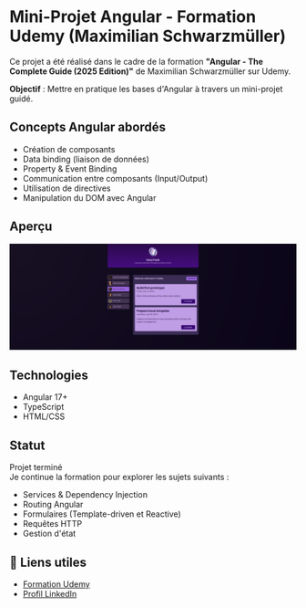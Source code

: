 # Mini-Projet Angular - Formation Udemy (Maximilian Schwarzmüller)

Ce projet a été réalisé dans le cadre de la formation **"Angular - The Complete Guide (2025 Edition)"** de Maximilian Schwarzmüller sur Udemy.

**Objectif** : Mettre en pratique les bases d'Angular à travers un mini-projet guidé.

## Concepts Angular abordés

- Création de composants
- Data binding (liaison de données)
- Property & Event Binding
- Communication entre composants (Input/Output)
- Utilisation de directives
- Manipulation du DOM avec Angular

## Aperçu

![Aperçu du projet](src/assets/screenshot.png)

## Technologies

- Angular 17+
- TypeScript
- HTML/CSS

## Statut

Projet terminé  
Je continue la formation pour explorer les sujets suivants :
- Services & Dependency Injection
- Routing Angular
- Formulaires (Template-driven et Reactive)
- Requêtes HTTP
- Gestion d'état

## 🔗 Liens utiles

- [Formation Udemy](https://www.udemy.com/course/the-complete-guide-to-angular-2/)  
- [Profil LinkedIn](https://www.linkedin.com/in/kevin-maldonado-a17864295)
